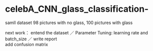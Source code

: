 # celebA_CNN_glass_classification-
samll dataset 98 pictures with no glass, 100 pictures with glass

next work：
entend the dataset ／
Parameter Tuning: learning rate and batch_size ／
write report
<br/>
add confusion matrix
